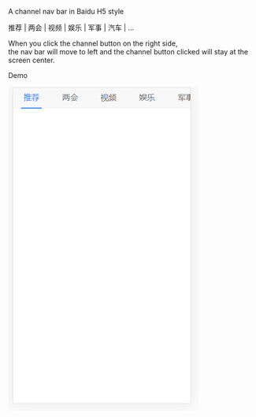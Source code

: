 A channel nav bar in Baidu H5 style

推荐 | 两会 | 视频 | 娱乐 | 军事 | 汽车 | ...

When you click the channel button on the right side,\
the nav bar will move to left and the channel button clicked will stay at the screen center. 

Demo

![avatar](./001-channel-nav.gif)